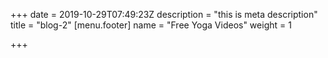 +++
date = 2019-10-29T07:49:23Z
description = "this is meta description"
title = "blog-2"
[menu.footer]
name = "Free Yoga Videos"
weight = 1

+++
